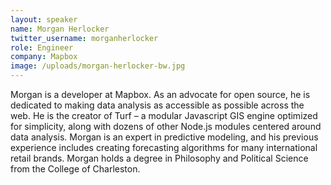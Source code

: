 ```yaml
---
layout: speaker
name: Morgan Herlocker
twitter_username: morganherlocker
role: Engineer
company: Mapbox
image: /uploads/morgan-herlocker-bw.jpg
---
```


Morgan is a developer at Mapbox. As an advocate for open source, he is dedicated to making data analysis as accessible as possible across the web. He is the creator of Turf – a modular Javascript GIS engine optimized for simplicity, along with dozens of other Node.js modules centered around data analysis. Morgan is an expert in predictive modeling, and his previous experience includes creating forecasting algorithms for many international retail brands. Morgan holds a degree in Philosophy and Political Science from the College of Charleston.